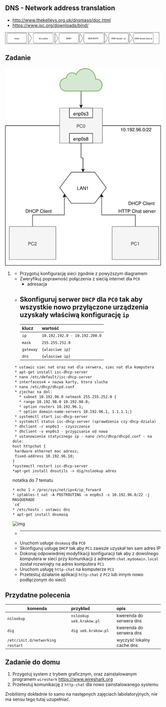 DNS - Network address translation
----------------------------------

  * http://www.thekelleys.org.uk/dnsmasq/doc.html
  * https://www.isc.org/downloads/bind/
  
  ![dns query](dns-query.svg)

Zadanie
------------

![zadanie 9](dns.svg)

1.
   * Przygotuj konfigurację sieci zgodnie z powyższym diagramem
   * Zweryfikuj poprawność połączenia z siecią internet dla ``PC0``
      * adresacja
   * Skonfiguruj serwer ``DHCP`` dla ``PC0`` tak aby wszystkie nowo przyłączone urządzenia uzyskały właściwą konfigurację
      ``ip`` 
      -------------------------
      | klucz    |  wartość   |
      | ------------- |:-------------|  
      |   ``ip``   |   ``10.192.192.0 - 10.192.200.0``  | - ip addr add, ip link set 
      |   ``mask`` |   ``255.255.252.0``                |
      |   ``gateway`` |     ``{wlasciwe ip}``              |
      |   ``dns``  |  ``{wlasciwe ip}``                 |
    
   ```
    * ustawic siec nat oraz nat dla serwera, siec nat dla komputera
    * apt-get install isc-dhcp-server
    * nano /etc/default/isc-dhcp-server
    * interfacesv4 = nazwa karty, ktora slucha
    * nano /etc/dhcp/dhcpd.conf
    * zjechac na dol:
      * subnet 10.192.96.0 netmask 255.255.252.0 {
      * range 10.192.98.0 10.192.98.0;
      * option routers 10.192.96.1;
      * option domain-name-servers 10.192.96.1, 1.1.1.1;}
    * systemctl start isc-dhcp-server
    * systemctl status isc-dhcp-server (sprawdzenie czy dhcp dziala)
    * dhclient -r enp0s3 - czyszczenie
    * dhclient -v enp0s3 - przypisanie od nowa
    * ustanowienie statycznego ip - nano /etc/dhcp/dhcpd.conf - na dole:
   host httpchat {
    hardware ethernet mac adress;
    fixed-address 10.192.96.10;
   }
   *systemctl restart isc-dhcp-server
   *apt-get install dnsutils -> dig/nslookup adres
   ```
   
   notatka do 7 tematu
   ```
   * echo 1 > /proc/sys/net/ipv4/ip_forward
   * iptables-t nat -A POSTROUTING -o enp0s3 -s 10.192.96.0/22 -j MASQUERADE
   `cd`
   * /etc/hosts - ustawic dns
   * apt-get install dnsmasq
   ```
   ![img](https://i.imgur.com/49DMllq.png)
 
   
   
   * ---------------
   * Uruchom usługe ``dnsmasq`` dla ``PC0``
   * Skonfiguruj usługę ``DHCP`` tak aby ``PC1`` zawsze uzyskał ten sam adres IP
   * Dokonaj odpowiedniej modyfikacji konfiguracji tak aby z dowolnego komputera w sieci 
   przy komunikacji z adresem ``chat.mydomain.local`` został rozwinięty na adres komputera ``PC1``
   * Uruchom usługę ``http-chat`` na komputerze ``PC1``
   * Przetestuj działanie aplikacji ``http-chat`` z ``PC2`` lub innym nowo podłączonym do sieci\
 
   

Przydatne polecenia
-------------------


| komenda    |  przykład   | opis  |
| ------------- |:-------------| :---------------| 
|   ``nslookup``    | ``nslookup uek.krakow.pl`` | kwerenda do serwera dns |
|   ``dig``         | ``dig uek.krakow.pl``      | kwerenda do serwera dns |
|    ``/etc/init.d/networking restart`` | | wyczyść lokalny cache dns |   


Zadanie do domu
---------------

1. Przygotuj system z trybem graficznym, oraz zainstalowanym programem 
``wireshark`` https://www.wireshark.org
2. Przetestuj komunikację z ``http-chat`` dla nowo zainstalowanego systemu

Zrobiliśmy dokładnie to samo na następnych zajęciach labolatoryjnych, nie ma sensu tego tutaj uzupełniać. 
  

